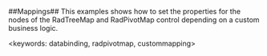 ##Mappings##
This examples shows how to set the properties for the nodes of the RadTreeMap and RadPivotMap control depending on a custom business logic.

<keywords: databinding, radpivotmap, custommapping>